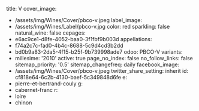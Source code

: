 title: V
cover_image:
  - /assets/img/Wines/Cover/pbco-v.jpeg
label_image:
  - /assets/img/Wines/Label/pbco-v.jpg
color: red
sparkling: false
natural_wine: false
cepages:
  - e6ac9ce1-d8fe-4052-baa0-3f1fbf9b003d
appellations:
  - f74a2c7c-fad0-4b4c-8688-5c9d4cd3b2dd
  - bd0b9a83-2da5-4f15-b25f-9b739998ade7
odoo: PBCO-V
variants:
  -
    millesime: '2010'
    active: true
page_no_index: false
no_follow_links: false
sitemap_priority: '0.5'
sitemap_changefreq: daily
facebook_image:
  - /assets/img/Wines/Cover/pbco-v.jpeg
twitter_share_setting: inherit
id: cf818e64-6c2b-4130-baef-5c349848d6fe
e:
  - pierre-et-bertrand-couly
g:
  - cabernet-franc
r:
  - loire
  - chinon
